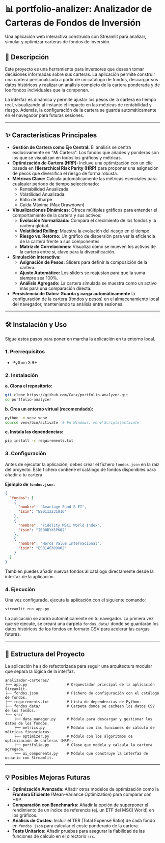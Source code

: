 # 📊 portfolio-analizer: Analizador de Carteras de Fondos de Inversión

Una aplicación web interactiva construida con Streamlit para analizar, simular y optimizar carteras de fondos de inversión.

## 🚀 Descripción

Este proyecto es una herramienta para inversores que desean tomar decisiones informadas sobre sus carteras. La aplicación permite construir una cartera personalizada a partir de un catálogo de fondos, descargar sus datos históricos y realizar un análisis completo de la cartera ponderada y de los fondos individuales que la componen.

La interfaz es dinámica y permite ajustar los pesos de la cartera en tiempo real, visualizando al instante el impacto en las métricas de rentabilidad y riesgo. Además, la configuración de la cartera se guarda automáticamente en el navegador para futuras sesiones.

-----

## ✨ Características Principales

  * **Gestión de Cartera como Eje Central:** El análisis se centra exclusivamente en "Mi Cartera". Los fondos que añades y ponderas son los que se visualizan en todos los gráficos y métricas.
  * **Optimización de Cartera (HRP):** Incluye una optimización con un clic basada en **Hierarchical Risk Parity (HRP)** para proponer una asignación de pesos que diversifica el riesgo de forma robusta.
  * **Métricas Clave:** Calcula automáticamente las métricas esenciales para cualquier periodo de tiempo seleccionado:
      * Rentabilidad Anualizada
      * Volatilidad Anualizada
      * Ratio de Sharpe
      * Caída Máxima (Max Drawdown)
  * **Visualizaciones Dinámicas:** Ofrece múltiples gráficos para entender el comportamiento de la cartera y sus activos:
      * **Evolución Normalizada:** Compara el crecimiento de los fondos y la cartera global.
      * **Volatilidad Rolling:** Muestra la evolución del riesgo en el tiempo.
      * **Riesgo vs. Retorno:** Un gráfico de dispersión para ver la eficiencia de la cartera frente a sus componentes.
      * **Matriz de Correlaciones:** Visualiza cómo se mueven los activos de la cartera entre sí, clave para la diversificación.
  * **Simulación Interactiva:**
      * **Asignación de Pesos:** Sliders para definir la composición de la cartera.
      * **Ajuste Automático:** Los sliders se reajustan para que la suma siempre sea 100%.
      * **Análisis Agregado:** La cartera simulada se muestra como un activo más para una comparación directa.
  * **Persistencia de Datos:** **Guarda y carga automáticamente** la configuración de la cartera (fondos y pesos) en el almacenamiento local del navegador, manteniendo tu análisis entre sesiones.

-----

## 🛠️ Instalación y Uso

Sigue estos pasos para poner en marcha la aplicación en tu entorno local.

### 1\. Prerrequisitos

  * Python 3.9+

### 2\. Instalación

**a. Clona el repositorio:**

```bash
git clone https://github.com/Canx/portfolio-analyzer.git
cd portfolio-analyzer
```

**b. Crea un entorno virtual (recomendado):**

```bash
python -m venv venv
source venv/bin/activate  # En Windows: venv\Scripts\activate
```

**c. Instala las dependencias:**

```bash
pip install -r requirements.txt
```

### 3\. Configuración

Antes de ejecutar la aplicación, debes crear el fichero `fondos.json` en la raíz del proyecto. Este fichero contiene el catálogo de fondos disponibles para añadir a tu cartera.

**Ejemplo de `fondos.json`:**

```json
{
  "fondos": [
    {
      "nombre": "Avantage Fund B FI",
      "isin": "ES0112231016"
    },
    {
      "nombre": "Fidelity MSCI World Index",
      "isin": "IE00BYX5P602"
    },
    {
      "nombre": "Horos Value Internacional",
      "isin": "ES0146309002"
    }
  ]
}
```

También puedes añadir nuevos fondos al catálogo directamente desde la interfaz de la aplicación.

### 4\. Ejecución

Una vez configurado, ejecuta la aplicación con el siguiente comando:

```bash
streamlit run app.py
```

La aplicación se abrirá automáticamente en tu navegador. La primera vez que se ejecute, se creará una carpeta `fondos_data/` donde se guardarán los datos históricos de los fondos en formato CSV para acelerar las cargas futuras.

-----

## 📂 Estructura del Proyecto

La aplicación ha sido refactorizada para seguir una arquitectura modular que separa la lógica de la interfaz.

```
analizador-carteras/
├── app.py                  # Orquestador principal de la aplicación Streamlit.
├── fondos.json             # Fichero de configuración con el catálogo de fondos.
├── requirements.txt        # Lista de dependencias de Python.
├── fondos_data/            # Carpeta donde se cachean los datos CSV de los fondos.
└── src/
    ├── data_manager.py     # Módulo para descargar y gestionar los datos de los fondos.
    ├── metrics.py          # Módulo con las funciones de cálculo de métricas financieras.
    ├── optimizer.py        # Módulo con los algoritmos de optimización de carteras (HRP).
    ├── portfolio.py        # Clase que modela y calcula la cartera agregada.
    └── ui_components.py    # Módulo que construye la interfaz de usuario con Streamlit.
```

-----

## 💡 Posibles Mejoras Futuras

  * **Optimización Avanzada:** Añadir otros modelos de optimización como la **Frontera Eficiente** (Mean-Variance Optimization) para comparar con HRP.
  * **Comparación con Benchmarks:** Añadir la opción de superponer el rendimiento de un índice de referencia (ej. un ETF del MSCI World) en los gráficos.
  * **Análisis de Costes:** Incluir el TER (Total Expense Ratio) de cada fondo en `fondos.json` para calcular el coste ponderado de la cartera.
  * **Tests Unitarios:** Añadir pruebas para asegurar la fiabilidad de las funciones de cálculo en el directorio `src`.